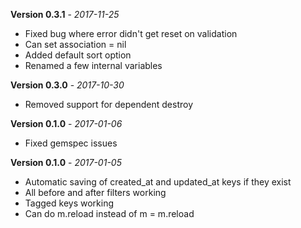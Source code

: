 **Version 0.3.1** - *2017-11-25*

- Fixed bug where error didn't get reset on validation
- Can set association = nil
- Added default sort option
- Renamed a few internal variables

**Version 0.3.0** - *2017-10-30*

- Removed support for dependent destroy


**Version 0.1.0** - *2017-01-06*

- Fixed gemspec issues


**Version 0.1.0** - *2017-01-05*

- Automatic saving of created_at and updated_at keys if they exist
- All before and after filters working
- Tagged keys working
- Can do m.reload instead of m = m.reload
